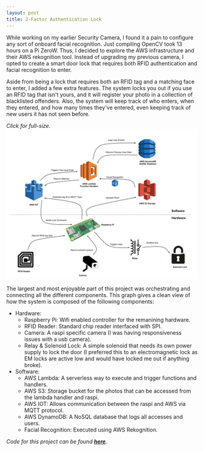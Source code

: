 ```yaml
---
layout: post
title: 2-Factor Authentication Lock
---
```


While working on my earlier Security Camera, I found it a pain to configure any sort of onboard facial recognition. Just compiling OpenCV took 13 hours on a Pi ZeroW. Thus, I decided to explore the AWS infrastructure and their AWS rekognition tool. Instead of upgrading my previous camera, I opted to create a smart door lock that requires both RFID authentication and facial recognition to enter.  

Aside from being a lock that requires both an RFID tag and a matching face to enter, I added a few extra features. The system locks you out if you use an RFID tag that isn't yours, and it will register your photo in a collection of blacklisted offenders. Also, the system will keep track of who enters, when they entered, and how many times they've entered, even keeping track of new users it has not seen before.  

*Click for full-size.*
[![alt text](/assets/projects/workflow.jpg "Click For Full-Size")](https://raw.githubusercontent.com/sshafeez/sshafeez.github.io/master/assets/projects/workflow.jpg)  


The largest and most enjoyable part of this project was orchestrating and connecting all the different components. This graph gives a clean view of how the system is composed of the following components:  


* Hardware:
  * Raspberry Pi: Wifi enabled controller for the remanining hardware.
  * RFID Reader: Standard chip reader interfaced with SPI.
  * Camera: A raspi specific camera (I was having responsiveness issues with a usb camera).
  * Relay & Solenoid Lock: A simple solenoid that needs its own power supply to lock the door (I preferred this to an electromagnetic lock as EM locks are active low and would have locked me out if anything broke).
* Software:
  * AWS Lambda: A serverless way to execute and trigger functions and handlers.
  * AWS S3: Storage bucket for the photos that can be accessed from the lambda handler and raspi.
  * AWS IOT: Allows communication between the raspi and AWS via MQTT protocol.
  * AWS DynamoDB: A NoSQL database that logs all accesses and users.
  * Facial Recognition: Executed using AWS Rekognition.  



*Code for this project can be found **[here](https://github.com/sshafeez/doorLock)**.*
